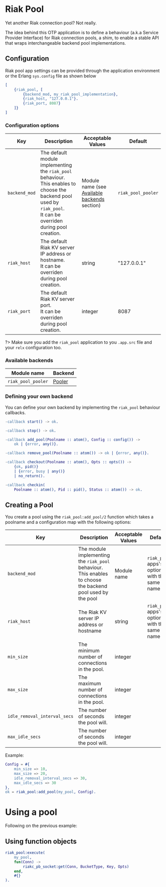 # Riak Pool


Yet another Riak connection pool? Not really.

The idea behind this OTP application is to define a behaviour (a.k.a Service Provider Interface) for Riak connection pools, a shim, to enable a stable API that wraps interchangeable backend pool implementations.


## Configuration

Riak pool app settings can be provided through the application environment or the Erlang `sys.config` file as shown below

```erlang
[
    {riak_pool, [
        {backend_mod, my_riak_pool_implementation},
        {riak_host, "127.0.0.1"}.
        {riak_port, 8087}
    ]}
]
```

### Configuration options

| Key | Description | Acceptable Values | Default |
|---|---|---|---|
|`backend_mod` | The default module implementing the `riak_pool` behaviour. <br>This enables to choose the backend pool used by `riak_pool`. <br>It can be overriden during pool creation.| Module name  (see [Available backends](#available-backends) section)| `riak_pool_pooler`|
|`riak_host`| The default Riak KV server IP address or hostname. <br>It can be overriden during pool creation. | string|  "127.0.0.1"|
|`riak_port`| The default Riak KV server port. <br>It can be overriden during pool creation. | integer|  8087|

?> Make sure you add the `riak_pool` application to you `.app.src` file and your `relx` configuration too.

### Available backends

| Module name | Backend |
|---|---|
|`riak_pool_pooler`| [Pooler](https://github.com/seth/pooler) |


### Defining your own backend

You can define your own backend by implementing the `riak_pool` behaviour callbacks.

```erlang
-callback start() -> ok.

-callback stop() -> ok.

-callback add_pool(Poolname :: atom(), Config :: config()) ->
    ok | {error, any()}.

-callback remove_pool(Poolname :: atom()) -> ok | {error, any()}.

-callback checkout(Poolname :: atom(), Opts :: opts()) ->
    {ok, pid()}
    | {error, busy | any()}
    | no_return().

-callback checkin(
    Poolname :: atom(), Pid :: pid(), Status :: atom()) -> ok.

```

## Creating a Pool

You create a pool using the `riak_pool:add_pool/2` function which takes a poolname and a configuration map with the following options:

| Key | Description | Acceptable Values | Default |
|---|---|---|---|
|`backend_mod` | The module implementing the `riak_pool` behaviour. <br>This enables to choose the backend pool used by the pool | Module name | `riak_pool` apps's option with the same name|
|`riak_host`| The Riak KV server IP address or hostname | string|  `riak_pool` apps's option with the same name|
|`min_size`| The minimum number of connections in the pool. | integer|  |
|`max_size`| The maximum number of connections in the pool. | integer|  |
|`idle_removal_interval_secs`| The number of seconds the pool will. | integer|  |
|`max_idle_secs`| The number of seconds the pool will. | integer|  |

Example:

```erlang
Config = #{
    min_size => 10,
    max_size => 20,
    idle_removal_interval_secs => 30,
    max_idle_secs => 30
},
ok = riak_pool:add_pool(my_pool, Config).

```

# Using a pool

Following on the previous example:

## Using function objects

```erlang
riak_pool:execute(
    my_pool,
    fun(Conn) ->
        riakc_pb_socket:get(Conn, BucketType, Key, Opts)
    end,
    #{}
).
```